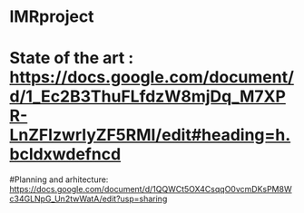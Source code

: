 # IMRproject

# State of the art : https://docs.google.com/document/d/1_Ec2B3ThuFLfdzW8mjDq_M7XPR-LnZFlzwrIyZF5RMI/edit#heading=h.bcldxwdefncd

#Planning and arhitecture: https://docs.google.com/document/d/1QQWCt5OX4CsqqO0vcmDKsPM8Wc34GLNpG_Un2twWatA/edit?usp=sharing
